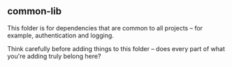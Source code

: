 ## common-lib

This folder is for dependencies that are common to all projects – for example, authentication and logging.

Think carefully before adding things to this folder – does every part of what you're adding truly belong here?
